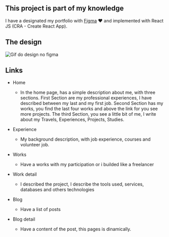 ## This project is part of my knowledge

I have a designated my portfolio with [Figma]("https://figma.com") ♥ and implemented with React JS (CRA - Create React App).

## The design

![Gif do design no figma](https://firebasestorage.googleapis.com/v0/b/portfolio-4762e.appspot.com/o/figma-view_1.gif?alt=media&token=a1449423-d657-4594-bfb3-11c5f54676bb "Gif do design no figma")

## Links

- Home

  - In the home page, has a simple description about me, with three sections. First Section are my professional experiences, I have described between my last and my first job. Second Section has my works, you find the last four works and above the link for you see more projects. The third Section, you see a little bit of me, I write about my Travels, Experiences, Projects, Studies.

- Experience

  - My background description, with job experience, courses and volunteer job.

- Works

  - Have a works with my participation or i builded like a freelancer

- Work detail

  - I described the project, I describe the tools used, services, databases and others technologies

- Blog

  - Have a list of posts

- Blog detail
  - Have a content of the post, this pages is dinamically.
